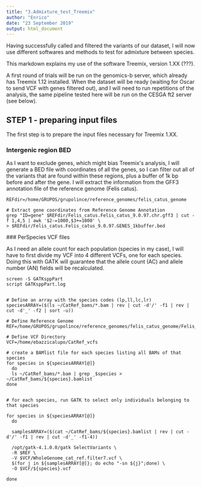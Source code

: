 ```yaml
---
title: "3.Admixture_test_Treemix"
author: "Enrico"
date: "23 September 2019"
output: html_document
---
```


Having successfully called and filtered the variants of our dataset, I will now use different softwares and methods to test for admixture between species.

This markdown explains my use of the software Treemix, version 1.XX (???).

A first round of trials will be run on the genomics-b server, which already has Treemix 1.12 installed. When the dataset will be ready (waiting for Oscar to send VCF with genes filtered out), and I will need to run repetitions of the analysis, the same pipeline tested here will be run on the CESGA ft2 server (see below).

## STEP 1 - preparing input files

The first step is to prepare the input files necessary for Treemix 1.XX.

### Intergenic region BED

As I want to exclude genes, which might bias Treemix's analysis, I will generate a BED file with coordinates of all the genes, so I can filter out all of the variants that are found within these regions, plus a buffer of 1k bp before and after the gene. I will extract the information from the GFF3 annotation file of the reference genome (Felis catus).

```
REFdir=/home/GRUPOS/grupolince/reference_genomes/felis_catus_genome

# Extract gene coordinates from Reference Genome Annotation
grep "ID=gene" $REFdir/Felis_catus.Felis_catus_9.0.97.chr.gff3 | cut -f 1,4,5 | awk '$2-=1000,$3+=1000' \
> $REFdir/Felis_catus.Felis_catus_9.0.97.GENES_1kbuffer.bed
```

### PerSpecies VCF files

As I need an allele count for each population (species in my case), I will have to first divide my VCF into 4 different VCFs, one for each species. Doing this with GATK will guarantee that the allele count (AC) and allele number (AN) fields will be recalculated.

```
screen -S GATKsppPart
script GATKsppPart.log


# Define an array with the species codes (lp,ll,lc,lr)
speciesARRAY=($(ls ~/CatRef_bams/*.bam | rev | cut -d'/' -f1 | rev | cut -d'_' -f2 | sort -u))

# Define Reference Genome
REF=/home/GRUPOS/grupolince/reference_genomes/felis_catus_genome/Felis_catus.Felis_catus_9.0.dna.toplevel.fa

# Define VCF Directory
VCF=/home/ebazzicalupo/CatRef_vcfs

# create a BAMlist file for each species listing all BAMs of that species
for species in ${speciesARRAY[@]}
  do
  ls ~/CatRef_bams/*.bam | grep _$species > ~/CatRef_bams/${species}.bamlist
done


# for each species, run GATK to select only individuals belonging to that species

for species in ${speciesARRAY[@]}
  do

  samplesARRAY=($(cat ~/CatRef_bams/${species}.bamlist | rev | cut -d'/' -f1 | rev | cut -d'_' -f1-4))

  /opt/gatk-4.1.0.0/gatk SelectVariants \
  -R $REF \
  -V $VCF/WholeGenome_cat_ref.filter7.vcf \
  $(for j in ${samplesARRAY[@]}; do echo "-sn ${j}";done) \
  -O $VCF/${species}.vcf

done

```
